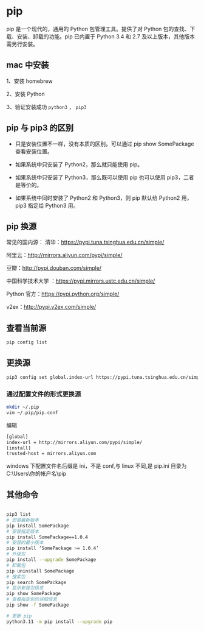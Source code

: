 # pip

pip 是一个现代的，通用的 Python 包管理工具。提供了对 Python 包的查找、下载、安装、卸载的功能。pip 已内置于 Python 3.4 和 2.7 及以上版本，其他版本需另行安装。

## mac 中安装

1、安装 homebrew

2、安装 Python

3、验证安装成功 `python3` ， `pip3`

## pip 与 pip3 的区别

- 只是安装位置不一样，没有本质的区别。可以通过 pip show SomePackage 查看安装位置。

- 如果系统中只安装了 Python2，那么就只能使用 pip。

- 如果系统中只安装了 Python3，那么既可以使用 pip 也可以使用 pip3，二者是等价的。

- 如果系统中同时安装了 Python2 和 Python3，则 pip 默认给 Python2 用，pip3 指定给 Python3 用。

## pip 换源

常见的国内源：
清华：<https://pypi.tuna.tsinghua.edu.cn/simple/>

阿里云：<http://mirrors.aliyun.com/pypi/simple/>

豆瓣：<http://pypi.douban.com/simple/>

中国科学技术大学 ：<https://pypi.mirrors.ustc.edu.cn/simple/>

Python 官方：<https://pypi.python.org/simple/>

v2ex：<http://pypi.v2ex.com/simple/>

## 查看当前源

```bash
pip config list
```

## 更换源

```bash
pip3 config set global.index-url https://pypi.tuna.tsinghua.edu.cn/simple
```

### 通过配置文件的形式更换源

```bash
mkdir ~/.pip
vim ~/.pip/pip.conf
```

编辑

```bash
[global]
index-url = http://mirrors.aliyun.com/pypi/simple/
[install]
trusted-host = mirrors.aliyun.com
```

windows 下配置文件名后缀是 ini，不是 conf,与 linux 不同,是 pip.ini
目录为 C:\Users\你的帐户名\pip

## 其他命令

```bash

pip3 list
# 安装最新版本
pip install SomePackage
# 安装指定版本
pip install SomePackage==1.0.4
# 安装的最小版本
pip install ‘SomePackage >= 1.0.4’
# 升级包
pip install --upgrade SomePackage
# 卸载包
pip uninstall SomePackage
# 搜索包
pip search SomePackage
# 显示安装包信息
pip show SomePackage
# 查看指定包的详细信息
pip show -f SomePackage

# 更新 pip
python3.11 -m pip install --upgrade pip


```
